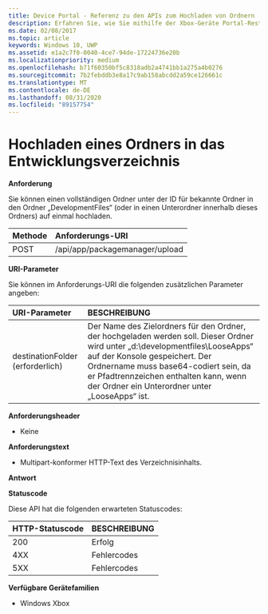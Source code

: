 ```yaml
---
title: Device Portal - Referenz zu den APIs zum Hochladen von Ordnern
description: Erfahren Sie, wie Sie mithilfe der Xbox-Geräte Portal-Rest-API einen Ordner in das Entwicklungs Verzeichnis hochladen können.
ms.date: 02/08/2017
ms.topic: article
keywords: Windows 10, UWP
ms.assetid: e1a2c7f0-0040-4ce7-94de-17224736e20b
ms.localizationpriority: medium
ms.openlocfilehash: b71f60350bf5c8318adb2a4741bb1a275a4b0276
ms.sourcegitcommit: 7b2febddb3e8a17c9ab158abcdd2a59ce126661c
ms.translationtype: MT
ms.contentlocale: de-DE
ms.lasthandoff: 08/31/2020
ms.locfileid: "89157754"
---
```

# <a name="upload-a-folder-to-the-development-directory"></a>Hochladen eines Ordners in das Entwicklungsverzeichnis

**Anforderung**

Sie können einen vollständigen Ordner unter der ID für bekannte Ordner in den Ordner „DevelopmentFiles“ (oder in einen Unterordner innerhalb dieses Ordners) auf einmal hochladen.

Methode      | Anforderungs-URI
:------     | :------
POST | /api/app/packagemanager/upload 

**URI-Parameter**

Sie können im Anforderungs-URI die folgenden zusätzlichen Parameter angeben:

URI-Parameter      | BESCHREIBUNG
:------     | :-----
destinationFolder (erforderlich) | Der Name des Zielordners für den Ordner, der hochgeladen werden soll. Dieser Ordner wird unter „d:\developmentfiles\LooseApps“ auf der Konsole gespeichert. Der Ordnername muss base64-codiert sein, da er Pfadtrennzeichen enthalten kann, wenn der Ordner ein Unterordner unter „LooseApps“ ist.


**Anforderungsheader**

- Keine

**Anforderungstext**

- Multipart-konformer HTTP-Text des Verzeichnisinhalts.

**Antwort**

**Statuscode**

Diese API hat die folgenden erwarteten Statuscodes:

HTTP-Statuscode      | BESCHREIBUNG
:------     | :-----
200 | Erfolg
4XX | Fehlercodes
5XX | Fehlercodes

**Verfügbare Gerätefamilien**

* Windows Xbox


